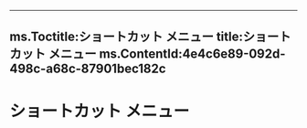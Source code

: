 

---
ms.Toctitle:ショートカット メニュー
title:ショートカット メニュー
ms.ContentId:4e4c6e89-092d-498c-a68c-87901bec182c
---
# ショートカット メニュー




